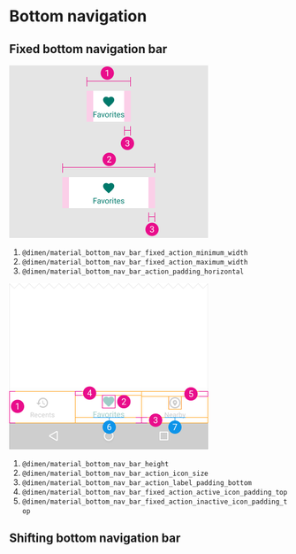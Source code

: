 # Bottom navigation

## Fixed bottom navigation bar

<img src="/images/components_bottomnavigation_spec_fixed2.png" alt="Fixed nav bar: action size" style="width: 360px;"/>

1. `@dimen/material_bottom_nav_bar_fixed_action_minimum_width`
2. `@dimen/material_bottom_nav_bar_fixed_action_maximum_width`
3. `@dimen/material_bottom_nav_bar_action_padding_horizontal`

<img src="/images/components_bottomnavigation_spec_fixed1.png" alt="Fixed nav bar: specs" style="width: 360px;"/>

1. `@dimen/material_bottom_nav_bar_height`
2. `@dimen/material_bottom_nav_bar_action_icon_size`
3. `@dimen/material_bottom_nav_bar_action_label_padding_bottom`
4. `@dimen/material_bottom_nav_bar_fixed_action_active_icon_padding_top`
5. `@dimen/material_bottom_nav_bar_fixed_action_inactive_icon_padding_top`

## Shifting bottom navigation bar



